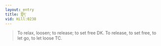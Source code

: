 ```yaml
---
layout: entry
title: གློད་
vid: Hill:0238
---
```

> To relax, loosen; to release; to set free DK. To release, to set free, to let go, to let loose TC.
